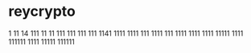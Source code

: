 # reycrypto
1
11
14
111
11
11
111
111
111
111
1141
1111
1111
111
1111
111
1111
1111
1111
11111
1111
111111
1111
11111
111111
